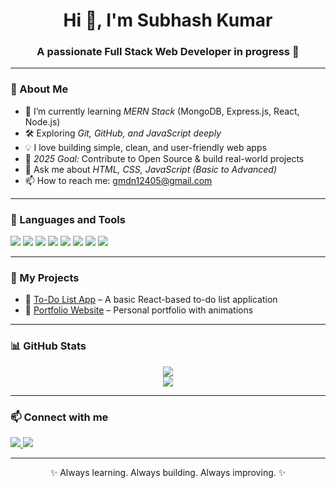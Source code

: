 <h1 align="center">Hi 👋, I'm Subhash Kumar</h1>
<h3 align="center">A passionate Full Stack Web Developer in progress 🚀</h3>

---

### 🚀 About Me

- 🌱 I’m currently learning *MERN Stack* (MongoDB, Express.js, React, Node.js)
- 🛠 Exploring *Git, GitHub, and JavaScript deeply*
- 💡 I love building simple, clean, and user-friendly web apps
- 🎯 *2025 Goal:* Contribute to Open Source & build real-world projects
- 💬 Ask me about *HTML, CSS, JavaScript (Basic to Advanced)*
- 📫 How to reach me: gmdn12405@gmail.com

---

### 🧰 Languages and Tools

<p>
  <img src="https://img.shields.io/badge/HTML5-E34F26?style=for-the-badge&logo=html5&logoColor=white"/>
  <img src="https://img.shields.io/badge/CSS3-1572B6?style=for-the-badge&logo=css3&logoColor=white"/>
  <img src="https://img.shields.io/badge/JavaScript-F7DF1E?style=for-the-badge&logo=javascript&logoColor=black"/>
  <img src="https://img.shields.io/badge/React-20232A?style=for-the-badge&logo=react&logoColor=61DAFB"/>
  <img src="https://img.shields.io/badge/Node.js-339933?style=for-the-badge&logo=nodedotjs&logoColor=white"/>
  <img src="https://img.shields.io/badge/Express.js-404D59?style=for-the-badge"/>
  <img src="https://img.shields.io/badge/MongoDB-4EA94B?style=for-the-badge&logo=mongodb&logoColor=white"/>
  <img src="https://img.shields.io/badge/Visual_Studio_Code-007ACC?style=for-the-badge&logo=visual-studio-code&logoColor=white"/>
</p>

---

### 🧠 My Projects

- 📌 [To-Do List App](#) – A basic React-based to-do list application
- 📌 [Portfolio Website](#) – Personal portfolio with animations

---

### 📊 GitHub Stats

<p align="center">
  <img src="https://github-readme-stats.vercel.app/api?username=subhash-kumar-mandal&show_icons=true&theme=radical" />
  <br/>
  <img src="https://github-readme-stats.vercel.app/api/top-langs/?username=subhash-kumar-mandal&layout=compact&theme=radical" />
</p>

---

### 📫 Connect with me

<p>
  <a href="https://www.linkedin.com/in/तुम्हारा-username" target="_blank">
    <img src="https://img.shields.io/badge/LinkedIn-Subhash_Kumar-0077B5?style=for-the-badge&logo=linkedin&logoColor=white"/>
  </a>
  <a href="mailto:gmdn12405@gmail.com">
    <img src="https://img.shields.io/badge/Gmail-Subhash_Kumar-D14836?style=for-the-badge&logo=gmail&logoColor=white"/>
  </a>
</p>

---

<div align="center">✨ Always learning. Always building. Always improving. ✨</div>